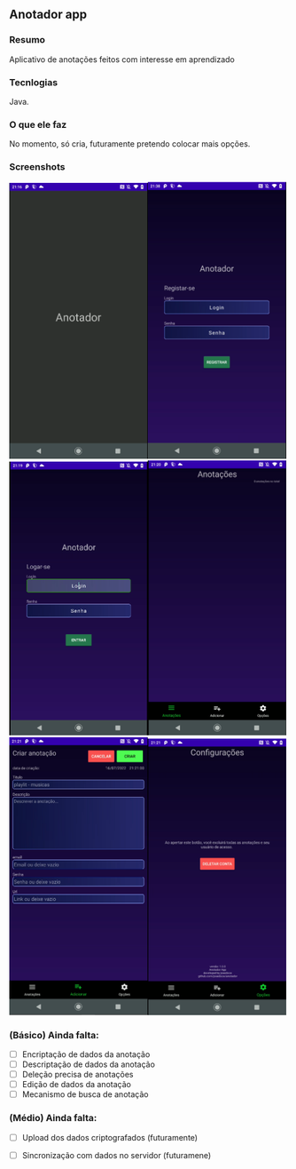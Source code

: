 ## Anotador app

### Resumo

<p>Aplicativo de anotações feitos com interesse em aprendizado</p>


### Tecnlogias

Java.

### O que ele faz

No momento, só cria, futuramente pretendo colocar mais opções.

### Screenshots
<img src="screenshots/splashscreen.png" width="250px" alt="splashscreen"/><img src="screenshots/register.png" width="250px" alt="screen register"/><img src="screenshots/login.png" width="250px" alt="screen login"/><img src="screenshots/annotations.png" width="250px" alt="screen annotations"/><img src="screenshots/add_annotation.png" width="250px" alt="screeen add new annotation"/><img src="screenshots/setting.png" width="250px" alt="screen setting"/><br>


### (Básico) Ainda falta:

- [ ] Encriptação de dados da anotação<br>
- [ ] Descriptação de dados da anotação<br>
- [ ] Deleção precisa de anotações<br>
- [ ] Edição de dados da anotação<br>
- [ ] Mecanismo de busca de anotação<br>

### (Médio) Ainda falta:

- [ ] Upload dos dados criptografados (futuramente)<br>
- [ ] Sincronização com dados no servidor (futuramene)

